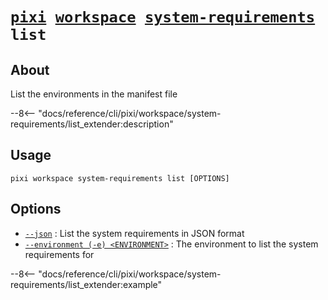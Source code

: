 <!--- This file is autogenerated. Do not edit manually! -->
# <code>[pixi](../../../pixi.md) [workspace](../../workspace.md) [system-requirements](../system-requirements.md) list</code>

## About
List the environments in the manifest file

--8<-- "docs/reference/cli/pixi/workspace/system-requirements/list_extender:description"

## Usage
```
pixi workspace system-requirements list [OPTIONS]
```

## Options
- <a id="arg---json" href="#arg---json">`--json`</a>
:  List the system requirements in JSON format
- <a id="arg---environment" href="#arg---environment">`--environment (-e) <ENVIRONMENT>`</a>
:  The environment to list the system requirements for

--8<-- "docs/reference/cli/pixi/workspace/system-requirements/list_extender:example"
